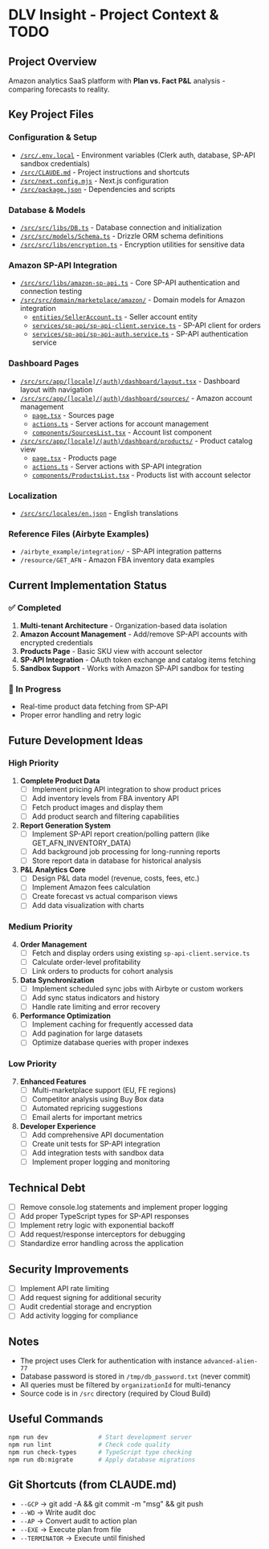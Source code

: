 # DLV Insight - Project Context & TODO

## Project Overview
Amazon analytics SaaS platform with **Plan vs. Fact P&L** analysis - comparing forecasts to reality.

## Key Project Files

### Configuration & Setup
- [`/src/.env.local`](./src/.env.local) - Environment variables (Clerk auth, database, SP-API sandbox credentials)
- [`/src/CLAUDE.md`](./CLAUDE.md) - Project instructions and shortcuts
- [`/src/next.config.mjs`](./next.config.mjs) - Next.js configuration
- [`/src/package.json`](./package.json) - Dependencies and scripts

### Database & Models
- [`/src/src/libs/DB.ts`](./src/libs/DB.ts) - Database connection and initialization
- [`/src/src/models/Schema.ts`](./src/models/Schema.ts) - Drizzle ORM schema definitions
- [`/src/src/libs/encryption.ts`](./src/libs/encryption.ts) - Encryption utilities for sensitive data

### Amazon SP-API Integration
- [`/src/src/libs/amazon-sp-api.ts`](./src/libs/amazon-sp-api.ts) - Core SP-API authentication and connection testing
- [`/src/src/domain/marketplace/amazon/`](./src/domain/marketplace/amazon/) - Domain models for Amazon integration
  - [`entities/SellerAccount.ts`](./src/domain/marketplace/amazon/entities/SellerAccount.ts) - Seller account entity
  - [`services/sp-api/sp-api-client.service.ts`](./src/domain/marketplace/amazon/services/sp-api/sp-api-client.service.ts) - SP-API client for orders
  - [`services/sp-api/sp-api-auth.service.ts`](./src/domain/marketplace/amazon/services/sp-api/sp-api-auth.service.ts) - SP-API authentication service

### Dashboard Pages
- [`/src/src/app/[locale]/(auth)/dashboard/layout.tsx`](./src/app/[locale]/(auth)/dashboard/layout.tsx) - Dashboard layout with navigation
- [`/src/src/app/[locale]/(auth)/dashboard/sources/`](./src/app/[locale]/(auth)/dashboard/sources/) - Amazon account management
  - [`page.tsx`](./src/app/[locale]/(auth)/dashboard/sources/page.tsx) - Sources page
  - [`actions.ts`](./src/app/[locale]/(auth)/dashboard/sources/actions.ts) - Server actions for account management
  - [`components/SourcesList.tsx`](./src/app/[locale]/(auth)/dashboard/sources/components/SourcesList.tsx) - Account list component
- [`/src/src/app/[locale]/(auth)/dashboard/products/`](./src/app/[locale]/(auth)/dashboard/products/) - Product catalog view
  - [`page.tsx`](./src/app/[locale]/(auth)/dashboard/products/page.tsx) - Products page
  - [`actions.ts`](./src/app/[locale]/(auth)/dashboard/products/actions.ts) - Server actions with SP-API integration
  - [`components/ProductsList.tsx`](./src/app/[locale]/(auth)/dashboard/products/components/ProductsList.tsx) - Products list with account selector

### Localization
- [`/src/src/locales/en.json`](./src/locales/en.json) - English translations

### Reference Files (Airbyte Examples)
- `/airbyte_example/integration/` - SP-API integration patterns
- `/resource/GET_AFN` - Amazon FBA inventory data examples

## Current Implementation Status

### ✅ Completed
1. **Multi-tenant Architecture** - Organization-based data isolation
2. **Amazon Account Management** - Add/remove SP-API accounts with encrypted credentials
3. **Products Page** - Basic SKU view with account selector
4. **SP-API Integration** - OAuth token exchange and catalog items fetching
5. **Sandbox Support** - Works with Amazon SP-API sandbox for testing

### 🚧 In Progress
- Real-time product data fetching from SP-API
- Proper error handling and retry logic

## Future Development Ideas

### High Priority
1. **Complete Product Data**
   - [ ] Implement pricing API integration to show product prices
   - [ ] Add inventory levels from FBA inventory API
   - [ ] Fetch product images and display them
   - [ ] Add product search and filtering capabilities

2. **Report Generation System**
   - [ ] Implement SP-API report creation/polling pattern (like GET_AFN_INVENTORY_DATA)
   - [ ] Add background job processing for long-running reports
   - [ ] Store report data in database for historical analysis

3. **P&L Analytics Core**
   - [ ] Design P&L data model (revenue, costs, fees, etc.)
   - [ ] Implement Amazon fees calculation
   - [ ] Create forecast vs actual comparison views
   - [ ] Add data visualization with charts

### Medium Priority
4. **Order Management**
   - [ ] Fetch and display orders using existing `sp-api-client.service.ts`
   - [ ] Calculate order-level profitability
   - [ ] Link orders to products for cohort analysis

5. **Data Synchronization**
   - [ ] Implement scheduled sync jobs with Airbyte or custom workers
   - [ ] Add sync status indicators and history
   - [ ] Handle rate limiting and error recovery

6. **Performance Optimization**
   - [ ] Implement caching for frequently accessed data
   - [ ] Add pagination for large datasets
   - [ ] Optimize database queries with proper indexes

### Low Priority
7. **Enhanced Features**
   - [ ] Multi-marketplace support (EU, FE regions)
   - [ ] Competitor analysis using Buy Box data
   - [ ] Automated repricing suggestions
   - [ ] Email alerts for important metrics

8. **Developer Experience**
   - [ ] Add comprehensive API documentation
   - [ ] Create unit tests for SP-API integration
   - [ ] Add integration tests with sandbox data
   - [ ] Implement proper logging and monitoring

## Technical Debt
- [ ] Remove console.log statements and implement proper logging
- [ ] Add proper TypeScript types for SP-API responses
- [ ] Implement retry logic with exponential backoff
- [ ] Add request/response interceptors for debugging
- [ ] Standardize error handling across the application

## Security Improvements
- [ ] Implement API rate limiting
- [ ] Add request signing for additional security
- [ ] Audit credential storage and encryption
- [ ] Add activity logging for compliance

## Notes
- The project uses Clerk for authentication with instance `advanced-alien-77`
- Database password is stored in `/tmp/db_password.txt` (never commit)
- All queries must be filtered by `organizationId` for multi-tenancy
- Source code is in `/src` directory (required by Cloud Build)

## Useful Commands
```bash
npm run dev              # Start development server
npm run lint             # Check code quality
npm run check-types      # TypeScript type checking
npm run db:migrate       # Apply database migrations
```

## Git Shortcuts (from CLAUDE.md)
- `--GCP` → git add -A && git commit -m "msg" && git push
- `--WD` → Write audit doc
- `--AP` → Convert audit to action plan
- `--EXE` → Execute plan from file
- `--TERMINATOR` → Execute until finished

